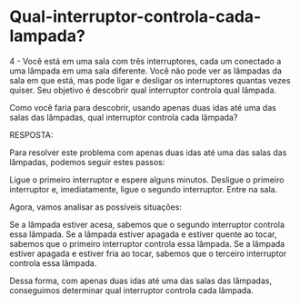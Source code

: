 # Qual-interruptor-controla-cada-lampada?

4 - Você está em uma sala com três interruptores, cada um conectado a uma lâmpada em uma sala diferente. Você não pode ver as lâmpadas da sala em que está, mas pode ligar e desligar os interruptores quantas vezes quiser. Seu objetivo é descobrir qual interruptor controla qual lâmpada.

Como você faria para descobrir, usando apenas duas idas até uma das salas das lâmpadas, qual interruptor controla cada lâmpada?

RESPOSTA: 

Para resolver este problema com apenas duas idas até uma das salas das lâmpadas, podemos seguir estes passos:

Ligue o primeiro interruptor e espere alguns minutos.
Desligue o primeiro interruptor e, imediatamente, ligue o segundo interruptor.
Entre na sala.

Agora, vamos analisar as possíveis situações:

Se a lâmpada estiver acesa, sabemos que o segundo interruptor controla essa lâmpada.
Se a lâmpada estiver apagada e estiver quente ao tocar, sabemos que o primeiro interruptor controla essa lâmpada.
Se a lâmpada estiver apagada e estiver fria ao tocar, sabemos que o terceiro interruptor controla essa lâmpada.

Dessa forma, com apenas duas idas até uma das salas das lâmpadas, conseguimos determinar qual interruptor controla cada lâmpada.
